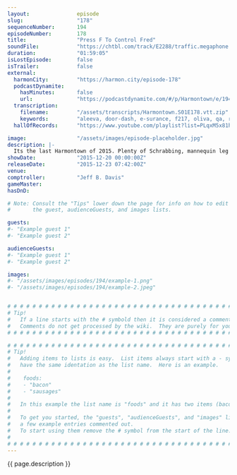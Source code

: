 ```yaml
---
layout:               episode
slug:                 "178"
sequenceNumber:       194
episodeNumber:        178
title:                "Press F To Control Fred"
soundFile:            "https://chtbl.com/track/E2288/traffic.megaphone.fm/STA7052337107.mp3?updated=1560815017"
duration:             "01:59:05"
isLostEpisode:        false
isTrailer:            false
external:
  harmonCity:         "https://harmon.city/episode-178"
  podcastDynamite:
    hasMinutes:       false
    url:              "https://podcastdynamite.com/#/p/Harmontown/e/194/178"
  transcription:
    filename:         "/assets/transcripts/Harmontown.S01E178.vtt.zip"
    keywords:         "aleeva, door-dash, e-surance, f217, oliva, qa, redberry, redbury, zoinks, jerome, dev, snapchatting, troubleshooting, boar, emu, velma, snapchat, promotional, shaggy, scooby, carol, dmx, reenact, trainers, allure"
  hallOfRecords:      "https://www.youtube.com/playlist?list=PLqxM5x81hNOYlY-xjObhrEhEMpC8ayEdB"

image:                "/assets/images/episode-placeholder.jpg"
description: |-
  Its the last Harmontown of 2015. Plenty of Schrabbing, mannequin leg fetishes, cartoon pornography and we meet Fred, a video game instruction manual artist. Thanks for listening everyone! We will see you in 2016!
showDate:             "2015-12-20 00:00:00Z"
releaseDate:          "2015-12-23 07:42:00Z"
venue:                
comptroller:          "Jeff B. Davis"
gameMaster:           
hasDnD:               

# Note: Consult the "Tips" lower down the page for info on how to edit
#       the guest, audienceGuests, and images lists.

guests:
#- "Example guest 1"
#- "Example guest 2"

audienceGuests:
#- "Example guest 1"
#- "Example guest 2"

images:
#- "/assets/images/episodes/194/example-1.png"
#- "/assets/images/episodes/194/example-2.jpeg"


# # # # # # # # # # # # # # # # # # # # # # # # # # # # # # # # # # # # # # # # # # # # #
# Tip!
#   If a line starts with the # symbold then it is considered a comment.
#   Comments do not get processed by the wiki.  They are purely for your information.
# # # # # # # # # # # # # # # # # # # # # # # # # # # # # # # # # # # # # # # # # # # # #

# # # # # # # # # # # # # # # # # # # # # # # # # # # # # # # # # # # # # # # # # # # # #
# Tip!
#   Adding items to lists is easy.  List items always start with a - symbol and have
#   have the same identation as the list name.  Here is an example.
#
#    foods:
#    - "bacon"
#    - "sausages"
#
#   In this example the list name is "foods" and it has two items (bacon, and sausages).
#
#   To get you started, the "guests", "audienceGuests", and "images" lists below have
#   a few example entries commented out.
#   To start using them remove the # symbol from the start of the line.
#
# # # # # # # # # # # # # # # # # # # # # # # # # # # # # # # # # # # # # # # # # # # # #
---
```


<!-- The episode description will be rendered here -->
{{ page.description }}

<!-- Add your content BELOW here -->
<!-- vvvvvvvvvvvvvvvvvvvvvvvvvvv -->




<!-- ^^^^^^^^^^^^^^^^^^^^^^^^^^^ -->
<!-- Add your content ABOVE here -->

<!-- The episode gallery will be rendered here -->
